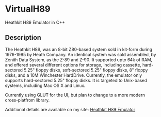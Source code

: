 # VirtualH89

Heathkit H89 Emulator in C++

## Description

The Heathkit H89, was an 8-bit Z80-based system sold in kit-form during 1979-1985 by Heath Company. An identical system was sold assembled, by Zenith Data System, as the Z-89 and Z-90. It supported upto 64k of RAM, and offered several different options for storage, including cassette, hard-sectored 5.25" floppy disks, soft-sectored 5.25" floppy disks, 8" floppy disks, and a 10M Winchester HardDrive. Currently, the emulator only supports hard-sectored 5.25" floppy disks. 
It is targeted to Unix-based systems, including Mac OS X and Linux.

Currently using GLUT for the UI, but plan to change to a more modern cross-platfrom library.

Additional details are available on my site: [Heathkit H89 Emulator](http://heathkit.garlanger.com/emulator/)





